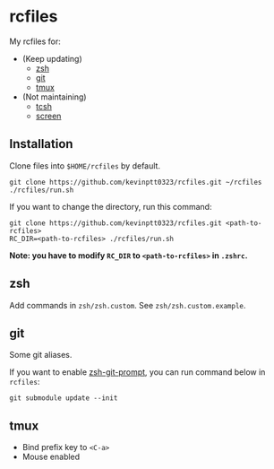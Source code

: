 # rcfiles

My rcfiles for:

- (Keep updating)
    - [zsh](http://www.zsh.org/)
    - [git](https://git-scm.com/)
    - [tmux](https://github.com/tmux/tmux)
- (Not maintaining)
    - [tcsh](https://github.com/tcsh-org/tcsh)
    - [screen](http://www.gnu.org/software/screen/)

## Installation

Clone files into `$HOME/rcfiles` by default.

```
git clone https://github.com/kevinptt0323/rcfiles.git ~/rcfiles
./rcfiles/run.sh
```

If you want to change the directory, run this command:

```
git clone https://github.com/kevinptt0323/rcfiles.git <path-to-rcfiles>
RC_DIR=<path-to-rcfiles> ./rcfiles/run.sh
```

**Note: you have to modify `RC_DIR` to `<path-to-rcfiles>` in `.zshrc`.**

## zsh

Add commands in `zsh/zsh.custom`. See `zsh/zsh.custom.example`.

## git

Some git aliases.

If you want to enable [zsh-git-prompt](https://github.com/olivierverdier/zsh-git-prompt),
you can run command below in `rcfiles`:

```
git submodule update --init
```

## tmux

- Bind prefix key to `<C-a>`
- Mouse enabled
